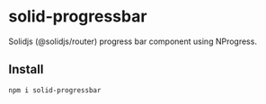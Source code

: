 # solid-progressbar
Solidjs (@solidjs/router) progress bar component using NProgress.

## Install
```bash
npm i solid-progressbar
```
